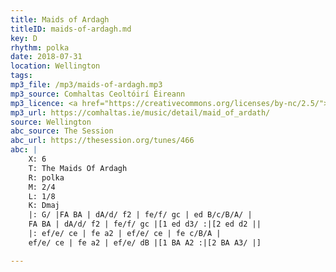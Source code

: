 ```yaml
---
title: Maids of Ardagh
titleID: maids-of-ardagh.md
key: D
rhythm: polka
date: 2018-07-31
location: Wellington 
tags: 
mp3_file: /mp3/maids-of-ardagh.mp3
mp3_source: Comhaltas Ceoltóirí Éireann
mp3_licence: <a href="https://creativecommons.org/licenses/by-nc/2.5/">CC-BY-NC-2.5</a>
mp3_url: https://comhaltas.ie/music/detail/maid_of_ardath/
source: Wellington
abc_source: The Session
abc_url: https://thesession.org/tunes/466
abc: |
    X: 6
    T: The Maids Of Ardagh
    R: polka
    M: 2/4
    L: 1/8
    K: Dmaj
    |: G/ |FA BA | dA/d/ f2 | fe/f/ gc | ed B/c/B/A/ |
    FA BA | dA/d/ f2 | fe/f/ gc |[1 ed d3/ :|[2 ed d2 ||
    |: ef/e/ ce | fe a2 | ef/e/ ce | fe c/B/A |
    ef/e/ ce | fe a2 | ef/e/ dB |[1 BA A2 :|[2 BA A3/ |]

---
```

